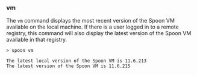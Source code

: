 ### vm

The `vm` command displays the most recent version of the Spoon VM available on the local machine. If there is a user logged in to a remote registry, this command will also display the latest version of the Spoon VM available in that registry. 

	> spoon vm
	
	The latest local version of the Spoon VM is 11.6.213
	The latest version of the Spoon VM is 11.6.215